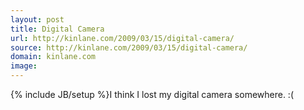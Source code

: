 ```yaml
---
layout: post
title: Digital Camera
url: http://kinlane.com/2009/03/15/digital-camera/
source: http://kinlane.com/2009/03/15/digital-camera/
domain: kinlane.com
image: 
---
```

{% include JB/setup %}I think I lost my digital camera somewhere. :(